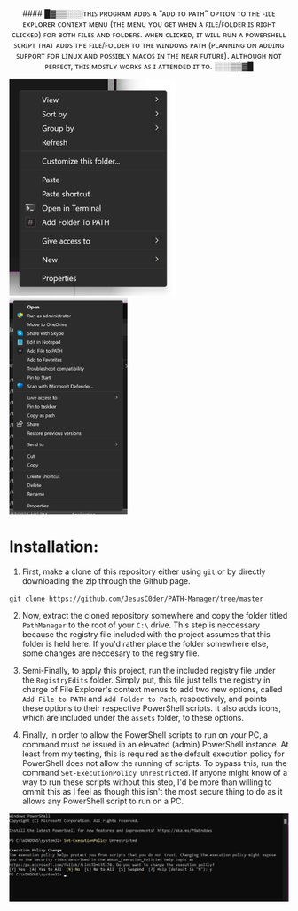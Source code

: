 <p align="center">
#### █▓▒▒░░░ᴛʜɪꜱ ᴘʀᴏɢʀᴀᴍ ᴀᴅᴅꜱ ᴀ "ᴀᴅᴅ ᴛᴏ ᴘᴀᴛʜ" ᴏᴘᴛɪᴏɴ ᴛᴏ ᴛʜᴇ ꜰɪʟᴇ ᴇxᴘʟᴏʀᴇʀ ᴄᴏɴᴛᴇxᴛ ᴍᴇɴᴜ (ᴛʜᴇ ᴍᴇɴᴜ ʏᴏᴜ ɢᴇᴛ ᴡʜᴇɴ ᴀ ꜰɪʟᴇ/ꜰᴏʟᴅᴇʀ ɪꜱ ʀɪɢʜᴛ ᴄʟɪᴄᴋᴇᴅ) ꜰᴏʀ ʙᴏᴛʜ ꜰɪʟᴇꜱ ᴀɴᴅ ꜰᴏʟᴅᴇʀꜱ. ᴡʜᴇɴ ᴄʟɪᴄᴋᴇᴅ, ɪᴛ ᴡɪʟʟ ʀᴜɴ ᴀ ᴘᴏᴡᴇʀꜱʜᴇʟʟ ꜱᴄʀɪᴘᴛ ᴛʜᴀᴛ ᴀᴅᴅꜱ ᴛʜᴇ ꜰɪʟᴇ/ꜰᴏʟᴅᴇʀ ᴛᴏ ᴛʜᴇ ᴡɪɴᴅᴏᴡꜱ ᴘᴀᴛʜ (ᴘʟᴀɴɴɪɴɢ ᴏɴ ᴀᴅᴅɪɴɢ ꜱᴜᴘᴘᴏʀᴛ ꜰᴏʀ ʟɪɴᴜx ᴀɴᴅ ᴘᴏꜱꜱɪʙʟʏ ᴍᴀᴄᴏꜱ ɪɴ ᴛʜᴇ ɴᴇᴀʀ ꜰᴜᴛᴜʀᴇ). ᴀʟᴛʜᴏᴜɢʜ ɴᴏᴛ ᴘᴇʀꜰᴇᴄᴛ, ᴛʜɪꜱ ᴍᴏꜱᴛʟʏ ᴡᴏʀᴋꜱ ᴀꜱ ɪ ᴀᴛᴛᴇɴᴅᴇᴅ ɪᴛ ᴛᴏ. ░░░▒▒▓█
</p>

<img src="./assets/addfolderexample.png" width="300"> <img src="./assets/addfileexample.png" width="213">
# Installation:

1. First, make a clone of this repository either using `git` or by directly downloading the zip through the Github page.

`git clone https://github.com/JesusC0der/PATH-Manager/tree/master`

2. Now, extract the cloned repository somewhere and copy the folder titled `PathManager` to the root of your `C:\` drive. This step is neccessary because the registry file included with the project assumes that this folder is held here. If you'd rather place the folder somewhere else, some changes are neccesary to the registry file.

3. Semi-Finally, to apply this project, run the included registry file under the `RegistryEdits` folder. Simply put, this file just tells the registry in charge of File Explorer's context menus to add two new options, called `Add File to PATH` and `Add Folder to Path`, respectively, and points these options to their respective PowerShell scripts. It also adds icons, which are included under the `assets` folder, to these options.

4. Finally, in order to allow the PowerShell scripts to run on your PC, a command must be issued in an elevated (admin) PowerShell instance. At least from my testing, this is required as the default execution policy for PowerShell does not allow the running of scripts. To bypass this, run the command `Set-ExecutionPolicy Unrestricted`. If anyone might know of a way to run these scripts without this step, I'd be more than willing to ommit this as I feel as though this isn't the most secure thing to do as it allows any PowerShell script to run on a PC.

<p align="center">
<img src="./assets/powershelladmincommand.png" width="600">
</p>
